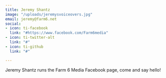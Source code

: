 ```yaml
---
title: Jeremy Shantz
image: "/uploads/jeremysvoiceovers.jpg"
email: jeremy@farm6.net
social:
- icon: ti-facebook
  link: "#https://www.facebook.com/Farm6media"
- icon: ti-twitter-alt
  link: "#"
- icon: ti-github
  link: "#"

---
```

Jeremy Shantz runs the Farm 6 Media Facebook page, come and say hello!